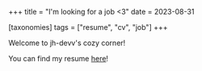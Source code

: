 +++
title = "I'm looking for a job <3"
date = 2023-08-31

[taxonomies]
tags = ["resume", "cv", "job"]
+++

Welcome to jh-devv's cozy corner!

You can find my resume [here](@/pages/resume.md)!